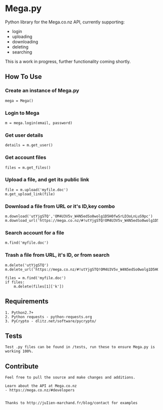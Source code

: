 # Mega.py

Python library for the Mega.co.nz API, currently supporting:
 - login
 - uploading
 - downloading
 - deleting
 - searching


This is a work in progress, further functionality coming shortly.

## How To Use

### Create an instance of Mega.py

    mega = Mega()

### Login to Mega

    m = mega.login(email, password)

### Get user details

    details = m.get_user()

### Get account files

    files = m.get_files()

### Upload a file, and get its public link

    file = m.upload('myfile.doc')
    m.get_upload_link(file)

### Download a file from URL or it's ID,key combo
    m.download('utYjgSTQ','OM4U3V5v_W4N5edSo0wolg1D5H0fwSrLD3oLnLuS9pc')
    m.download_url('https://mega.co.nz/#!utYjgSTQ!OM4U3V5v_W4N5edSo0wolg1D5H0fwSrLD3oLnLuS9pc')

### Search account for a file
    m.find('myfile.doc')

### Trash a file from URL, it's ID, or from search

    m.delete('utYjgSTQ')
    m.delete_url('https://mega.co.nz/#!utYjgSTQ!OM4U3V5v_W4N5edSo0wolg1D5H0fwSrLD3oLnLuS9pc')

    files = m.find('myfile.doc')
    if files:
        m.delete(files[1]['k'])

## Requirements

    1. Python2.7+
    2. Python requests - python-requests.org
    3. PyCrypto - dlitz.net/software/pycrypto/

## Tests

    Test .py files can be found in /tests, run these to ensure Mega.py is working 100%.

## Contribute

    Feel free to pull the source and make changes and additions.

    Learn about the API at Mega.co.nz
    - https://mega.co.nz/#developers


    Thanks to http://juIien-marchand.fr/blog/contact for examples


